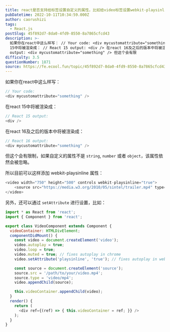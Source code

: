 ```yaml
---
title: react是否支持给标签设置自定义的属性，比如给video标签设置webkit-playsinline？
pubDatetime: 2022-10-11T10:34:59.000Z
author: caorushizi
tags:
  - React.js
postSlug: 45f892d7-8da0-4fd9-8550-8a7865cfcd43
description: >-
  如果你在react中这么样写： // Your code: <div mycustomattribute="something" /> 在react
  15中将被渲染成： // React 15 output: <div /> 在react 16及之后的版本中将被渲染成： // React 16
  output: <div mycustomattribute="something" /> 但这个会有限
difficulty: 3.5
questionNumber: 1871
source: https://fe.ecool.fun/topic/45f892d7-8da0-4fd9-8550-8a7865cfcd43
---
```


如果你在react中这么样写：

```js
// Your code:
<div mycustomattribute="something" />
```

在react 15中将被渲染成：

```js
// React 15 output:
<div />
```

在react 16及之后的版本中将被渲染成：

```js
// React 16 output:
<div mycustomattribute="something" />
```

但这个会有限制，如果自定义的属性不是 `string`, `number` 或者 `object`，该属性依然会被忽略。

所以目前可以这样添加 webkit-playsinline 属性：

```js
<video width="750" height="500" controls webkit-playsinline="true">
	<source src="https://media.w3.org/2010/05/sintel/trailer.mp4" type="video/mp4"/>
</video>
```

另外，还可以通过 `setAttribute` 进行设置，比如：

```js
import * as React from 'react';
import { Component } from 'react';

export class VideoComponent extends Component {
  videoContainer: HTMLDivElement;
  componentDidMount() {
    const video = document.createElement('video');
    video.autoplay = true;
    video.loop = true;
    video.muted = true; // fixes autoplay in chrome
    video.setAttribute('playsinline', 'true'); // fixes autoplay in webkit (ie. mobile safari)

    const source = document.createElement('source');
    source.src = '/path/to/your/video.mp4';
    source.type = 'video/mp4';
    video.appendChild(source);

    this.videoContainer.appendChild(video);
  }
  render() {
    return (
      <div ref={(ref) => { this.videoContainer = ref; }} />
    );
  }
}

```


